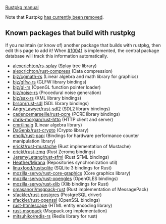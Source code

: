 [Rustpkg manual](https://github.com/mozilla/rust/blob/master/doc/rustpkg.md)

Note that Rustpkg [has currently been removed](https://mail.mozilla.org/pipermail/rust-dev/2014-January/008224.html).
##  Known packages that build with rustpkg ##

If you maintain (or know of) another package that builds with rustpkg, then edit this page to add it! When [#10041](https://github.com/mozilla/rust/issues/10041) is implemented, the central package database will track this information automatically.

* [alexcrichton/rs-splay](https://github.com/alexcrichton/rs-splay) (Splay tree library)
* [alexcrichton/rust-compress](https://github.com/alexcrichton/rust-compress) (Data compression)
* [bjz/cgmath-rs](https://github.com/bjz/cgmath-rs) (Linear algebra and math library for graphics)
* [bjz/glfw-rs](https://github.com/bjz/glfw-rs) (GLFW library bindings)
* [bjz/gl-rs](https://github.com/bjz/gl-rs) (OpenGL function pointer loader)
* [bjz/noise-rs](https://github.com/bjz/noise-rs) (Procedural noise generation)
* [bjz/sax-rs](https://github.com/bjz/sax-rs) (XML library bindings)
* [brson/rust-sdl](https://github.com/brson/rust-sdl) (SDL library bindings)
* [AngryLawyer/rust-sdl2](https://github.com/AngryLawyer/rust-sdl2) (SDL2 library bindings)
* [cadencemarseille/rust-pcre](https://github.com/cadencemarseille/rust-pcre) (PCRE library bindings)
* [chris-morgan/rust-http](https://github.com/chris-morgan/rust-http) (HTTP client and server)
* [cmr/linalg](https://github.com/cmr/linalg) (Linear algebra library)
* [DaGenix/rust-crypto](https://github.com/DaGenix/rust-crypto) (Crypto library)
* [eholk/rust-papi](https://github.com/eholk/rust-papi) (Bindings for hardware performance counter manipulation library)
* [erickt/rust-mustache](https://github.com/erickt/rust-mustache) (Rust implementation of Mustache)
* [erickt/rust-zmq](https://github.com/erickt/rust-zmq) (Rust Zeromq bindings)
* [JeremyLetang/rust-sfml](https://github.com/JeremyLetang/rust-sfml) (Rust SFML bindings)
* [Heather/Mirana](https://github.com/Heather/Mirana) (Repositories synchronization util)
* [linuxfood/rustsqlite](https://github.com/linuxfood/rustsqlite) (SQLite 3 bindings for Rust)
* [mozilla-servo/rust-core-graphics](https://github.com/mozilla-servo/rust-core-graphics) (Core graphics library)
* [mozilla-servo/rust-opengles](https://github.com/mozilla-servo/rust-opengles) (OpenGLES bindings)
* [mozilla-servo/rust-xlib](https://github.com/mozilla-servo/rust-xlib) (Xlib bindings for Rust)
* [omasanori/msgpack-rust](https://github.com/omasanori/msgpack-rust) (Rust implementation of MessagePack)
* [sfackler/rust-postgres](https://github.com/sfackler/rust-postgres) (PostgreSQL driver)
* [sfackler/rust-openssl](https://github.com/sfackler/rust-openssl) (OpenSSL bindings)
* [rust-htmlescape](https://github.com/veddan/rust-htmlescape) (HTML entity encoding library)
* [rust-msgpack](https://github.com/mneumann/rust-msgpack) (Msgpack.org implementation)
* [mitsuhiko/redis-rs](https://github.com/mitsuhiko/redis-rs/) (Redis library for rust)